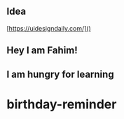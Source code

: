 ## Idea

[https://uidesigndaily.com/]()

## Hey I am Fahim!
## I am hungry for learning 
# birthday-reminder
